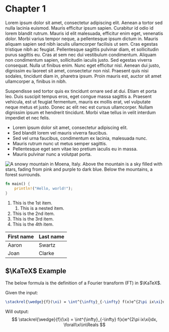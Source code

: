 # Chapter 1

Lorem ipsum dolor sit amet, consectetur adipiscing elit. Aenean a tortor sed nulla lacinia euismod. Mauris efficitur ipsum sapien. Curabitur id odio id lorem blandit rutrum. Mauris id elit malesuada, efficitur enim eget, venenatis dolor. Morbi varius tempor neque, a pellentesque ipsum dictum in. Mauris aliquam sapien sed nibh iaculis ullamcorper facilisis ut sem. Cras egestas tristique nibh ac feugiat. Pellentesque sagittis pulvinar diam, et sollicitudin purus sagittis eu. Cras at sem nec dui vestibulum condimentum. Aliquam non condimentum sapien, sollicitudin iaculis justo. Sed egestas viverra consequat. Nulla ut finibus enim. Nunc eget efficitur nisl. Aenean dui justo, dignissim eu laoreet sit amet, consectetur non nisl. Praesent quis nisi sodales, tincidunt diam in, pharetra ipsum. Proin mauris est, auctor sit amet ullamcorper a, finibus in nibh.

Suspendisse sed tortor quis ex tincidunt ornare sed at dui. Etiam et porta leo. Duis suscipit tempus eros, eget congue massa sagittis a. Praesent vehicula, est ut feugiat fermentum, mauris ex mollis erat, vel vulputate neque metus et justo. Donec ac elit nec est cursus ullamcorper. Nullam dignissim ipsum et hendrerit tincidunt. Morbi vitae tellus in velit interdum imperdiet et nec felis.

* Lorem ipsum dolor sit amet, consectetur adipiscing elit.
* Sed blandit lorem vel mauris viverra faucibus.
* Sed vel urna faucibus, condimentum ex lacinia, malesuada nunc.
* Mauris rutrum nunc ut metus semper sagittis.
* Pellentesque eget sem vitae leo pretium iaculis eu in massa.
* Mauris pulvinar nunc a volutpat porta.

![A snowy mountain in Moena, Italy. Above the mountain is a sky filled with stars, fading from pink and purple to dark blue. Below the mountains, a forest surrounds.](https://images.unsplash.com/photo-1519681393784-d120267933ba?ixlib=rb-1.2.1&ixid=MnwxMjA3fDB8MHxwaG90by1wYWdlfHx8fGVufDB8fHx8&auto=format&fit=crop&w=1740&q=80)

```rust
fn main() {
	println!("Hello, world!");
}
```

 1. This is the 1st item.
    1. This is a nested item.
 2. This is the 2nd item.
 3. This is the 3rd item.
 4. This is the 4th item.

| First name | Last name |
| ---------- | --------- |
| Aaron      | Swartz    |
| Joan       | Clarke    |

## $\KaTeX$ Example

The below formula is the definition of a Fourier transform (FT) in $\KaTeX$.

Given the input:

```tex
\stackrel{\wedge}{f}(\xi) = \int^{\infty}_{-\infty} f(x)e^{2\pi ix\xi}dx, \forall\xi\in\Reals
```

Will output:
$$
\stackrel{\wedge}{f}(\xi) = \int^{\infty}_{-\infty} f(x)e^{2\pi ix\xi}dx, \forall\xi\in\Reals
$$
